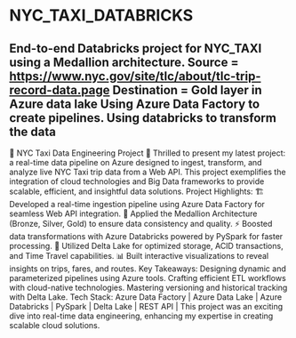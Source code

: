 # NYC_TAXI_DATABRICKS

## End-to-end Databricks project for NYC_TAXI using a Medallion architecture. Source = https://www.nyc.gov/site/tlc/about/tlc-trip-record-data.page Destination = Gold layer in Azure data lake Using Azure Data Factory to create pipelines. Using databricks to transform the data

🌟 NYC Taxi Data Engineering Project 🌟
Thrilled to present my latest project: a real-time data pipeline on Azure designed to ingest, transform, and analyze live NYC Taxi trip data from a Web API. This project exemplifies the integration of cloud technologies and Big Data frameworks to provide scalable, efficient, and insightful data solutions.
Project Highlights:
🏗️ Developed a real-time ingestion pipeline using Azure Data Factory for seamless Web API integration.
🚦 Applied the Medallion Architecture (Bronze, Silver, Gold) to ensure data consistency and quality.
⚡ Boosted data transformations with Azure Databricks powered by PySpark for faster processing.
💾 Utilized Delta Lake for optimized storage, ACID transactions, and Time Travel capabilities.
📊 Built interactive visualizations to reveal insights on trips, fares, and routes.
Key Takeaways:
Designing dynamic and parameterized pipelines using Azure tools.
Crafting efficient ETL workflows with cloud-native technologies.
Mastering versioning and historical tracking with Delta Lake.
Tech Stack:
Azure Data Factory | Azure Data Lake | Azure Databricks | PySpark | Delta Lake | REST API |
This project was an exciting dive into real-time data engineering, enhancing my expertise in creating scalable cloud solutions.
